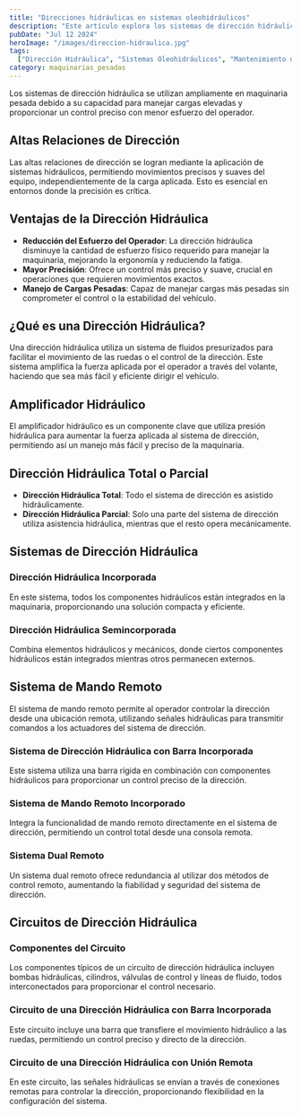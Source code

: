 ```yaml
---
title: "Direcciones hidráulicas en sistemas oleohidráulicos"
description: "Este artículo explora los sistemas de dirección hidráulica, sus ventajas, componentes y distintos tipos de configuraciones utilizadas en maquinaria pesada."
pubDate: "Jul 12 2024"
heroImage: "/images/direccion-hidraulica.jpg"
tags:
  ["Dirección Hidráulica", "Sistemas Oleohidráulicos", "Mantenimiento de Maquinaria"]
category: maquinarias_pesadas
---
```

Los sistemas de dirección hidráulica se utilizan ampliamente en maquinaria pesada debido a su capacidad para manejar cargas elevadas y proporcionar un control preciso con menor esfuerzo del operador.

## Altas Relaciones de Dirección

Las altas relaciones de dirección se logran mediante la aplicación de sistemas hidráulicos, permitiendo movimientos precisos y suaves del equipo, independientemente de la carga aplicada. Esto es esencial en entornos donde la precisión es crítica.

## Ventajas de la Dirección Hidráulica

- **Reducción del Esfuerzo del Operador**: La dirección hidráulica disminuye la cantidad de esfuerzo físico requerido para manejar la maquinaria, mejorando la ergonomía y reduciendo la fatiga.
- **Mayor Precisión**: Ofrece un control más preciso y suave, crucial en operaciones que requieren movimientos exactos.
- **Manejo de Cargas Pesadas**: Capaz de manejar cargas más pesadas sin comprometer el control o la estabilidad del vehículo.

## ¿Qué es una Dirección Hidráulica?

Una dirección hidráulica utiliza un sistema de fluidos presurizados para facilitar el movimiento de las ruedas o el control de la dirección. Este sistema amplifica la fuerza aplicada por el operador a través del volante, haciendo que sea más fácil y eficiente dirigir el vehículo.

## Amplificador Hidráulico

El amplificador hidráulico es un componente clave que utiliza presión hidráulica para aumentar la fuerza aplicada al sistema de dirección, permitiendo así un manejo más fácil y preciso de la maquinaria.

## Dirección Hidráulica Total o Parcial

- **Dirección Hidráulica Total**: Todo el sistema de dirección es asistido hidráulicamente.
- **Dirección Hidráulica Parcial**: Solo una parte del sistema de dirección utiliza asistencia hidráulica, mientras que el resto opera mecánicamente.

## Sistemas de Dirección Hidráulica

### Dirección Hidráulica Incorporada

En este sistema, todos los componentes hidráulicos están integrados en la maquinaria, proporcionando una solución compacta y eficiente.

### Dirección Hidráulica Semincorporada

Combina elementos hidráulicos y mecánicos, donde ciertos componentes hidráulicos están integrados mientras otros permanecen externos.

## Sistema de Mando Remoto

El sistema de mando remoto permite al operador controlar la dirección desde una ubicación remota, utilizando señales hidráulicas para transmitir comandos a los actuadores del sistema de dirección.

### Sistema de Dirección Hidráulica con Barra Incorporada

Este sistema utiliza una barra rígida en combinación con componentes hidráulicos para proporcionar un control preciso de la dirección.

### Sistema de Mando Remoto Incorporado

Integra la funcionalidad de mando remoto directamente en el sistema de dirección, permitiendo un control total desde una consola remota.

### Sistema Dual Remoto

Un sistema dual remoto ofrece redundancia al utilizar dos métodos de control remoto, aumentando la fiabilidad y seguridad del sistema de dirección.

## Circuitos de Dirección Hidráulica

### Componentes del Circuito

Los componentes típicos de un circuito de dirección hidráulica incluyen bombas hidráulicas, cilindros, válvulas de control y líneas de fluido, todos interconectados para proporcionar el control necesario.

### Circuito de una Dirección Hidráulica con Barra Incorporada

Este circuito incluye una barra que transfiere el movimiento hidráulico a las ruedas, permitiendo un control preciso y directo de la dirección.

### Circuito de una Dirección Hidráulica con Unión Remota

En este circuito, las señales hidráulicas se envían a través de conexiones remotas para controlar la dirección, proporcionando flexibilidad en la configuración del sistema.